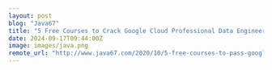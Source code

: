 ```yaml
---
layout: post
blog: "Java67"
title: "5 Free Courses to Crack Google Cloud Professional Data Engineer Certification Exam in 2024 - Best of Lot"
date: 2024-09-17T09:44:00Z
image: images/java.png
remote_url: "http://www.java67.com/2020/10/5-free-courses-to-pass-google-cloud-professional-data-engineer-certification-exam.html"
---
```

